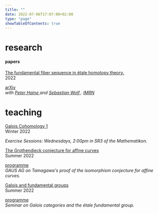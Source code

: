```yaml
---
title: ""
date: 2022-07-06T17:07:00+02:00
type: "page"
showTableOfContents: true
---
```


# research

#### papers

<div class="tabular-list">
            <div class="tabular-list-item" >
              <div class="title">
                <a href="https://raw.githubusercontent.com/tholzschuh/uni-files/master/papers/etale_fundamental_fiber_sequence.pdf">
                  The fundamental fiber sequence in étale homotopy theory. 
                </a> 
                <div class="year">
                  2022
                </div>
              </div>
              <p>
                <div class="files">
                  <a href="https://arxiv.org/abs/2209.03476">
                    arXiv
                  </a>
                </div>
                <em>with
                  <a href="https://math.berkeley.edu/~phaine/#">
                    Peter Haine
                  </a> 
                  and 
                  <a href="https://homepages.uni-regensburg.de/~wos07573/index.html">
                    Sebastian Wolf
                  </a>
                  .
                  <a href="https://academic.oup.com/imrn/advance-article-abstract/doi/10.1093/imrn/rnad018/7034035?redirectedFrom=fulltext">
                    IMRN
                  </a> 
                </em> 
              </p> 
            </div>
</div>

<!--
#### misc
<div class="tabular-list">
            <div class="tabular-list-item">
              <div class="title">
                <a href="https://github.com/tholzschuh/uni-files/raw/master/articles/reformulation.pdf">
                  An étale homotopy-theoretic reformulation of the Section Conjecture
                </a>    
                <div class="year">
                  2021
                </div>
              </div>
              <p><em>Master's thesis.</em></p>
            </div>
            <div class="tabular-list-item">
              <div class="title">
                <a href="https://github.com/tholzschuh/uni-files/raw/master/articles/computing-simple-factors-of-certain-jacobian-varieties.pdf">
                  Computing simple factors of certain Jacobian varieties over finite fields
                </a>
                <div class="year">
                  2019
                </div>
              </div>
              <p><em>Bachelor's thesis.</em></p>
            </div>
</div>
-->

# teaching

<div class="tabular-list">
            <div class="tabular-list-item">
              <div class="title">
                <a href="/math/teaching/winter22/galois-cohomology-1/">
                  Galois Cohomology 1
                </a> 
                <div class="year">
                  Winter 2022
                </div>
              </div>
	            <p>
                <em>
                  Exercise Sessions: Wednesdays, 2:00pm in SR3 of the Mathematikon.
                </em>
              </p>
            </div>
            <div class="tabular-list-item">
              <div class="title">
                <a href="/math/teaching/summer22/grothendieck-conjecture-affine-curves">
                  The Grothendieck conjecture for affine curves
                </a>
                <div class="year">
                  Summer 2022
                </div>
              </div>
              <p>
                <div class="files">
                    <a href="https://raw.githubusercontent.com/tholzschuh/uni-files/master/teaching/GAUS-AG-TamagawaGC.pdf">
                    programme
                  </a>
                </div>
                <em>
                  GAUS AG on Tamagawa's proof of the isomorphism conjecture for affine curves.
                </em>
              </p>
            </div>
            <div class="tabular-list-item">
              <div class="title">
                <a href="/math/teaching/summer22/galois-and-fundamental-groups">
                  Galois and fundamental groups
                </a>
                <div class="year">
                  Summer 2022
                </div>
              </div>
	            <p>
                <div class="files">
                  <a href="https://raw.githubusercontent.com/tholzschuh/uni-files/master/teaching/galfundgp.pdf">
                    programme
                  </a>
                </div>
                <em>
                  Seminar on Galois categories and the étale fundamental group.
                </em>
              </p>
            </div>
</div>
